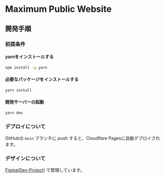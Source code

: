 # Maximum Public Website

## 開発手順

### 前提条件

#### yarnをインストールする

```bash
npm install -g yarn
```

#### 必要なパッケージをインストールする

```bash
yarn install
```

#### 開発サーバーの起動

```bash
yarn dev
```

### デプロイについて

GitHubの `main` ブランチに push すると、Cloudflare Pagesに自動デプロイされます。

### デザインについて

[Figma(Dev-Project)](https://www.figma.com/file/bpfQJEGw74avlImcC0LbiZ/Dev-Project?type=design&node-id=5%3A2&mode=design&t=6dFZsWxnenm8fWhx-1)
で管理しています。
